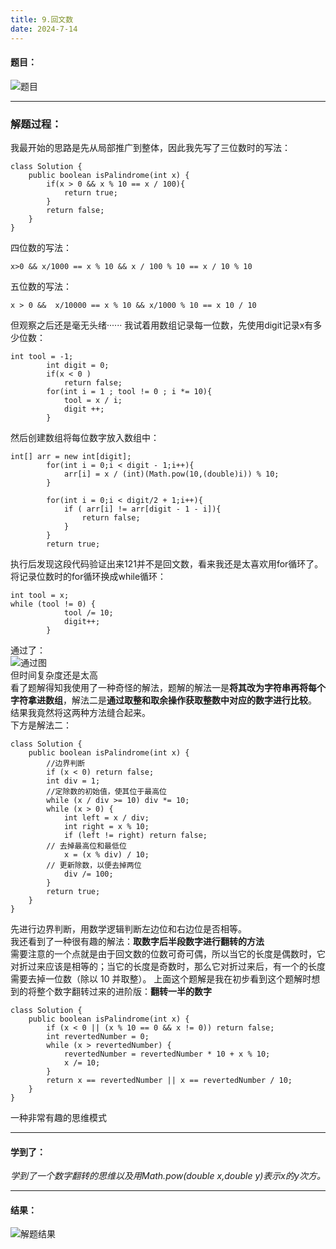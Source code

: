 ```yaml
---
title: 9.回文数
date: 2024-7-14
---
```


#### 题目：  
![题目](https://github.com/user-attachments/assets/5d0f53c7-348a-43b1-b272-dec5e79ec80d)  

---
### 解题过程：  
我最开始的思路是先从局部推广到整体，因此我先写了三位数时的写法：  
```
class Solution {
    public boolean isPalindrome(int x) {
        if(x > 0 && x % 10 == x / 100){
            return true;
        }
        return false;
    }
}
```
四位数的写法：  
```
x>0 && x/1000 == x % 10 && x / 100 % 10 == x / 10 % 10
```
五位数的写法：  
```
x > 0 &&  x/10000 == x % 10 && x/1000 % 10 == x 10 / 10 
```
但观察之后还是毫无头绪······
我试着用数组记录每一位数，先使用digit记录x有多少位数：  
```
int tool = -1;
        int digit = 0;
        if(x < 0 )
            return false;
        for(int i = 1 ; tool != 0 ; i *= 10){
            tool = x / i;
            digit ++;
        } 
```
然后创建数组将每位数字放入数组中：  
```
int[] arr = new int[digit];
        for(int i = 0;i < digit - 1;i++){
            arr[i] = x / (int)(Math.pow(10,(double)i)) % 10;
        }
        
        for(int i = 0;i < digit/2 + 1;i++){
            if ( arr[i] != arr[digit - 1 - i]){
                return false;
            }
        }
        return true;
```
执行后发现这段代码验证出来121并不是回文数，看来我还是太喜欢用for循环了。  
将记录位数时的for循环换成while循环：
```
int tool = x;
while (tool != 0) {
            tool /= 10;
            digit++;
        }
```
通过了：  
![通过图](https://github.com/user-attachments/assets/e1305dd6-bb93-4908-8e3e-91782b779d2d)  
但时间复杂度还是太高  
看了题解得知我使用了一种奇怪的解法，题解的解法一是**将其改为字符串再将每个字符拿进数组**，解法二是**通过取整和取余操作获取整数中对应的数字进行比较**。  
结果我竟然将这两种方法缝合起来。  
下方是解法二：  
```
class Solution {
    public boolean isPalindrome(int x) {
        //边界判断
        if (x < 0) return false;
        int div = 1;
        //定除数的初始值，使其位于最高位
        while (x / div >= 10) div *= 10;
        while (x > 0) {
            int left = x / div;
            int right = x % 10;
            if (left != right) return false;
        // 去掉最高位和最低位
            x = (x % div) / 10;
        // 更新除数，以便去掉两位
            div /= 100;
        }
        return true;
    }
}
```
先进行边界判断，用数学逻辑判断左边位和右边位是否相等。  
我还看到了一种很有趣的解法：**取数字后半段数字进行翻转的方法**  
需要注意的一个点就是由于回文数的位数可奇可偶，所以当它的长度是偶数时，它对折过来应该是相等的；当它的长度是奇数时，那么它对折过来后，有一个的长度需要去掉一位数（除以 10 并取整）。
上面这个题解是我在初步看到这个题解时想到的将整个数字翻转过来的进阶版：**翻转一半的数字**  
```
class Solution {
    public boolean isPalindrome(int x) {
        if (x < 0 || (x % 10 == 0 && x != 0)) return false;
        int revertedNumber = 0;
        while (x > revertedNumber) {
            revertedNumber = revertedNumber * 10 + x % 10;
            x /= 10;
        }
        return x == revertedNumber || x == revertedNumber / 10;
    }
}
```
一种非常有趣的思维模式

---

#### 学到了：
*学到了一个数字翻转的思维以及用Math.pow(double x,double y)表示x的y次方。*

---

#### 结果：
![解题结果](https://github.com/user-attachments/assets/9ee5ed02-aca4-44c8-9e20-05b338736201)
